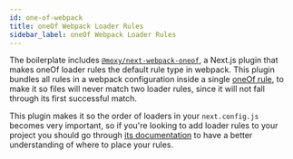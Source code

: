 ```yaml
---
id: one-of-webpack
title: oneOf Webpack Loader Rules
sidebar_label: oneOf Webpack Loader Rules
---
```


The boilerplate includes [`@moxy/next-webpack-oneof`](http://github.com/moxystudio/next-webpack-oneof), a Next.js plugin that makes oneOf loader rules the default rule type in webpack. This plugin bundles all rules in a webpack configuration inside a single [oneOf rule](https://webpack.js.org/configuration/module/#ruleoneof), to make it so files will never match two loader rules, since it will not fall through its first successful match.

This plugin makes it so the order of loaders in your `next.config.js` becomes very important, so if you're looking to add loader rules to your project you should go through [its documentation](http://github.com/moxystudio/next-webpack-oneof) to have a better understanding of where to place your rules.